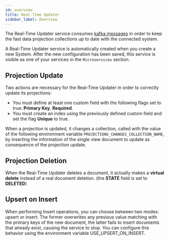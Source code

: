 ```yaml
---
id: overview
title: Real-Time Updater
sidebar_label: Overview
---
```


The Real-Time Updater service consumes [kafka messages](https://kafka.apache.org/intro#intro_concepts_and_terms) in order to keep the fast data projection collections up to date with the connected system.

A Real-Time Updater service is automatically created when you create a new System.
After the new configuration has been saved, this service is visible as one of your services in the `Microservices` section.

## Projection Update

Two actions are necessary for the Real-Time Updater in order to correctly update its projections:

- You must define at least one custom field with the following flags set to true: **Primary Key**, **Required**.
- You must create an index using the previously defined custom field and set the flag **Unique** to true.

When a projection is updated, it changes a collection, called with the value of the following environment variable `PROJECTIONS_CHANGES_COLLECTION_NAME`, by inserting the information of the single view document to update as consequence of the projection update.

## Projection Deletion

When the Real-Time Updater deletes a document, it actually makes a **virtual delete** instead of a real document deletion. (the __STATE__ field is set to **DELETED**)

## Upsert on Insert

When performing Insert operations, you can choose between two modes: upsert or insert. The former overwrites any previous value matching with the primary keys of the new document, the latter fails to insert documents that already exist, causing the service to stop.
You can configure this behavior using the environment variable USE_UPSERT_ON_INSERT.
